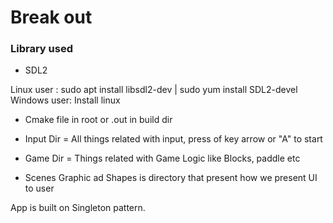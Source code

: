 # Break out

### Library used

- SDL2

Linux user : sudo apt install libsdl2-dev | sudo yum install SDL2-devel
Windows user: Install linux

- Cmake file in root or .out in build dir

- Input Dir = All things related with input, press of key arrow or "A" to start
- Game Dir = Things related with Game Logic like Blocks, paddle etc
- Scenes Graphic ad Shapes is directory that present how we present UI to user

App is built on Singleton pattern.
